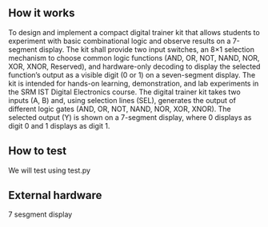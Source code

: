 <!---

This file is used to generate your project datasheet. Please fill in the information below and delete any unused
sections.

You can also include images in this folder and reference them in the markdown. Each image must be less than
512 kb in size, and the combined size of all images must be less than 1 MB.
-->

## How it works

To design and implement a compact digital trainer kit that allows students to experiment with basic combinational logic and observe results on a 7-segment display. The kit shall provide two input switches, an 8×1 selection mechanism to choose common logic functions (AND, OR, NOT, NAND, NOR, XOR, XNOR, Reserved), and hardware-only decoding to display the selected function’s output as a visible digit (0 or 1) on a seven-segment display. The kit is intended for hands-on learning, demonstration, and lab experiments in the SRM IST Digital Electronics course.
The digital trainer kit takes two inputs (A, B) and, using selection lines (SEL), generates the output of different logic gates (AND, OR, NOT, NAND, NOR, XOR, XNOR). The selected output (Y) is shown on a 7-segment display, where 0 displays as digit 0 and 1 displays as digit 1.
## How to test

We will test using test.py

## External hardware

7 sesgment display
